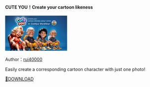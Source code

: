 #### CUTE YOU！Create your cartoon likeness

<p align="left">
  <img src="./cute-you-v1.jpg" width="200">
</p>

Author：[rui40000](https://github.com/rui40000)

Easily create a corresponding cartoon character with just one photo!

[🔗DOWNLOAD](./cute-you-v1.json)